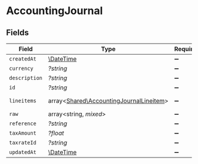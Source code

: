 # AccountingJournal


## Fields

| Field                                                                                       | Type                                                                                        | Required                                                                                    | Description                                                                                 |
| ------------------------------------------------------------------------------------------- | ------------------------------------------------------------------------------------------- | ------------------------------------------------------------------------------------------- | ------------------------------------------------------------------------------------------- |
| `createdAt`                                                                                 | [\DateTime](https://www.php.net/manual/en/class.datetime.php)                               | :heavy_minus_sign:                                                                          | N/A                                                                                         |
| `currency`                                                                                  | *?string*                                                                                   | :heavy_minus_sign:                                                                          | N/A                                                                                         |
| `description`                                                                               | *?string*                                                                                   | :heavy_minus_sign:                                                                          | N/A                                                                                         |
| `id`                                                                                        | *?string*                                                                                   | :heavy_minus_sign:                                                                          | N/A                                                                                         |
| `lineitems`                                                                                 | array<[Shared\AccountingJournalLineitem](../../Models/Shared/AccountingJournalLineitem.md)> | :heavy_minus_sign:                                                                          | new field name                                                                              |
| `raw`                                                                                       | array<string, *mixed*>                                                                      | :heavy_minus_sign:                                                                          | N/A                                                                                         |
| `reference`                                                                                 | *?string*                                                                                   | :heavy_minus_sign:                                                                          | N/A                                                                                         |
| `taxAmount`                                                                                 | *?float*                                                                                    | :heavy_minus_sign:                                                                          | N/A                                                                                         |
| `taxrateId`                                                                                 | *?string*                                                                                   | :heavy_minus_sign:                                                                          | N/A                                                                                         |
| `updatedAt`                                                                                 | [\DateTime](https://www.php.net/manual/en/class.datetime.php)                               | :heavy_minus_sign:                                                                          | N/A                                                                                         |